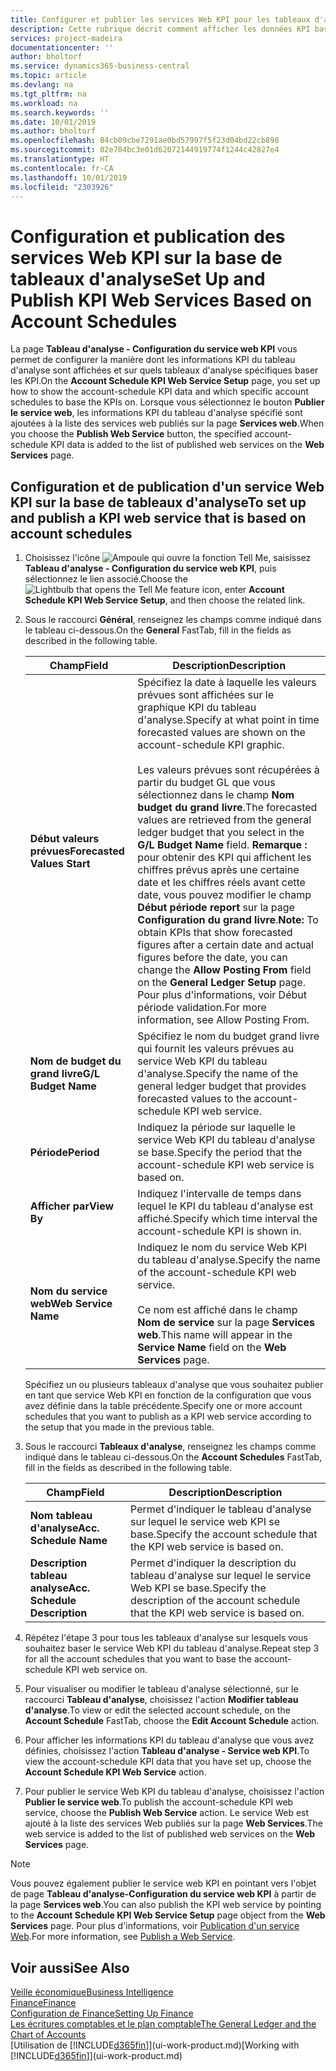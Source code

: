 ```yaml
---
title: Configurer et publier les services Web KPI pour les tableaux d'analyse | Microsoft Docs
description: Cette rubrique décrit comment afficher les données KPI basées sur des tableaux d'analyse spécifiques.
services: project-madeira
documentationcenter: ''
author: bholtorf
ms.service: dynamics365-business-central
ms.topic: article
ms.devlang: na
ms.tgt_pltfrm: na
ms.workload: na
ms.search.keywords: ''
ms.date: 10/01/2019
ms.author: bholtorf
ms.openlocfilehash: 84cb09cbe7291ae0bd57997f5f23d04bd22cb898
ms.sourcegitcommit: 02e704bc3e01d62072144919774f1244c42827e4
ms.translationtype: HT
ms.contentlocale: fr-CA
ms.lasthandoff: 10/01/2019
ms.locfileid: "2303926"
---
```

# <a name="set-up-and-publish-kpi-web-services-based-on-account-schedules"></a><span data-ttu-id="19d0e-103">Configuration et publication des services Web KPI sur la base de tableaux d'analyse</span><span class="sxs-lookup"><span data-stu-id="19d0e-103">Set Up and Publish KPI Web Services Based on Account Schedules</span></span>
<span data-ttu-id="19d0e-104">La page **Tableau d'analyse - Configuration du service web KPI** vous permet de configurer la manière dont les informations KPI du tableau d'analyse sont affichées et sur quels tableaux d'analyse spécifiques baser les KPI.</span><span class="sxs-lookup"><span data-stu-id="19d0e-104">On the **Account Schedule KPI Web Service Setup** page, you set up how to show the account-schedule KPI data and which specific account schedules to base the KPIs on.</span></span> <span data-ttu-id="19d0e-105">Lorsque vous sélectionnez le bouton **Publier le service web**, les informations KPI du tableau d'analyse spécifié sont ajoutées à la liste des services web publiés sur la page **Services web**.</span><span class="sxs-lookup"><span data-stu-id="19d0e-105">When you choose the **Publish Web Service** button, the specified account-schedule KPI data is added to the list of published web services on the **Web Services** page.</span></span>  

## <a name="to-set-up-and-publish-a-kpi-web-service-that-is-based-on-account-schedules"></a><span data-ttu-id="19d0e-106">Configuration et de publication d'un service Web KPI sur la base de tableaux d'analyse</span><span class="sxs-lookup"><span data-stu-id="19d0e-106">To set up and publish a KPI web service that is based on account schedules</span></span>  
1.  <span data-ttu-id="19d0e-107">Choisissez l'icône ![Ampoule qui ouvre la fonction Tell Me](media/ui-search/search_small.png "Dites-moi ce que vous voulez faire"), saisissez **Tableau d'analyse - Configuration du service web KPI**, puis sélectionnez le lien associé.</span><span class="sxs-lookup"><span data-stu-id="19d0e-107">Choose the ![Lightbulb that opens the Tell Me feature](media/ui-search/search_small.png "Tell me what you want to do") icon, enter **Account Schedule KPI Web Service Setup**, and then choose the related link.</span></span>  
2.  <span data-ttu-id="19d0e-108">Sous le raccourci **Général**, renseignez les champs comme indiqué dans le tableau ci-dessous.</span><span class="sxs-lookup"><span data-stu-id="19d0e-108">On the **General** FastTab, fill in the fields as described in the following table.</span></span>  

    |<span data-ttu-id="19d0e-109">Champ</span><span class="sxs-lookup"><span data-stu-id="19d0e-109">Field</span></span>|<span data-ttu-id="19d0e-110">Description</span><span class="sxs-lookup"><span data-stu-id="19d0e-110">Description</span></span>|  
    |---------------------------------|---------------------------------------|  
    |<span data-ttu-id="19d0e-111">**Début valeurs prévues**</span><span class="sxs-lookup"><span data-stu-id="19d0e-111">**Forecasted Values Start**</span></span>|<span data-ttu-id="19d0e-112">Spécifiez la date à laquelle les valeurs prévues sont affichées sur le graphique KPI du tableau d'analyse.</span><span class="sxs-lookup"><span data-stu-id="19d0e-112">Specify at what point in time forecasted values are shown on the account-schedule KPI graphic.</span></span><br /><br /> <span data-ttu-id="19d0e-113">Les valeurs prévues sont récupérées à partir du budget GL que vous sélectionnez dans le champ **Nom budget du grand livre**.</span><span class="sxs-lookup"><span data-stu-id="19d0e-113">The forecasted values are retrieved from the general ledger budget that you select in the **G/L Budget Name** field.</span></span> <span data-ttu-id="19d0e-114">**Remarque :** pour obtenir des KPI qui affichent les chiffres prévus après une certaine date et les chiffres réels avant cette date, vous pouvez modifier le champ **Début période report** sur la page **Configuration du grand livre**.</span><span class="sxs-lookup"><span data-stu-id="19d0e-114">**Note:**  To obtain KPIs that show forecasted figures after a certain date and actual figures before the date, you can change the **Allow Posting From** field on the **General Ledger Setup** page.</span></span> <span data-ttu-id="19d0e-115">Pour plus d'informations, voir Début période validation.</span><span class="sxs-lookup"><span data-stu-id="19d0e-115">For more information, see Allow Posting From.</span></span>|  
    |<span data-ttu-id="19d0e-116">**Nom de budget du grand livre**</span><span class="sxs-lookup"><span data-stu-id="19d0e-116">**G/L Budget Name**</span></span>|<span data-ttu-id="19d0e-117">Spécifiez le nom du budget grand livre qui fournit les valeurs prévues au service Web KPI du tableau d'analyse.</span><span class="sxs-lookup"><span data-stu-id="19d0e-117">Specify the name of the general ledger budget that provides forecasted values to the account-schedule KPI web service.</span></span>|  
    |<span data-ttu-id="19d0e-118">**Période**</span><span class="sxs-lookup"><span data-stu-id="19d0e-118">**Period**</span></span>|<span data-ttu-id="19d0e-119">Indiquez la période sur laquelle le service Web KPI du tableau d'analyse se base.</span><span class="sxs-lookup"><span data-stu-id="19d0e-119">Specify the period that the account-schedule KPI web service is based on.</span></span>|  
    |<span data-ttu-id="19d0e-120">**Afficher par**</span><span class="sxs-lookup"><span data-stu-id="19d0e-120">**View By**</span></span>|<span data-ttu-id="19d0e-121">Indiquez l'intervalle de temps dans lequel le KPI du tableau d'analyse est affiché.</span><span class="sxs-lookup"><span data-stu-id="19d0e-121">Specify which time interval the account-schedule KPI is shown in.</span></span>|  
    |<span data-ttu-id="19d0e-122">**Nom du service web**</span><span class="sxs-lookup"><span data-stu-id="19d0e-122">**Web Service Name**</span></span>|<span data-ttu-id="19d0e-123">Indiquez le nom du service Web KPI du tableau d'analyse.</span><span class="sxs-lookup"><span data-stu-id="19d0e-123">Specify the name of the account-schedule KPI web service.</span></span><br /><br /> <span data-ttu-id="19d0e-124">Ce nom est affiché dans le champ **Nom de service** sur la page **Services web**.</span><span class="sxs-lookup"><span data-stu-id="19d0e-124">This name will appear in the **Service Name** field on the **Web Services** page.</span></span>|  

    <span data-ttu-id="19d0e-125">Spécifiez un ou plusieurs tableaux d'analyse que vous souhaitez publier en tant que service Web KPI en fonction de la configuration que vous avez définie dans la table précédente.</span><span class="sxs-lookup"><span data-stu-id="19d0e-125">Specify one or more account schedules that you want to publish as a KPI web service according to the setup that you made in the previous table.</span></span>  

3.  <span data-ttu-id="19d0e-126">Sous le raccourci **Tableaux d'analyse**, renseignez les champs comme indiqué dans le tableau ci-dessous.</span><span class="sxs-lookup"><span data-stu-id="19d0e-126">On the **Account Schedules** FastTab, fill in the fields as described in the following table.</span></span>  

    |<span data-ttu-id="19d0e-127">Champ</span><span class="sxs-lookup"><span data-stu-id="19d0e-127">Field</span></span>|<span data-ttu-id="19d0e-128">Description</span><span class="sxs-lookup"><span data-stu-id="19d0e-128">Description</span></span>|  
    |---------------------------------|---------------------------------------|  
    |<span data-ttu-id="19d0e-129">**Nom tableau d'analyse**</span><span class="sxs-lookup"><span data-stu-id="19d0e-129">**Acc. Schedule Name**</span></span>|<span data-ttu-id="19d0e-130">Permet d'indiquer le tableau d'analyse sur lequel le service web KPI se base.</span><span class="sxs-lookup"><span data-stu-id="19d0e-130">Specify the account schedule that the KPI web service is based on.</span></span>|  
    |<span data-ttu-id="19d0e-131">**Description tableau analyse**</span><span class="sxs-lookup"><span data-stu-id="19d0e-131">**Acc. Schedule Description**</span></span>|<span data-ttu-id="19d0e-132">Permet d'indiquer la description du tableau d'analyse sur lequel le service Web KPI se base.</span><span class="sxs-lookup"><span data-stu-id="19d0e-132">Specify the description of the account schedule that the KPI web service is based on.</span></span>|  

4.  <span data-ttu-id="19d0e-133">Répétez l'étape 3 pour tous les tableaux d'analyse sur lesquels vous souhaitez baser le service Web KPI du tableau d'analyse.</span><span class="sxs-lookup"><span data-stu-id="19d0e-133">Repeat step 3 for all the account schedules that you want to base the account-schedule KPI web service on.</span></span>  
5.  <span data-ttu-id="19d0e-134">Pour visualiser ou modifier le tableau d'analyse sélectionné, sur le raccourci **Tableau d'analyse**, choisissez l'action **Modifier tableau d'analyse**.</span><span class="sxs-lookup"><span data-stu-id="19d0e-134">To view or edit the selected account schedule, on the **Account Schedule** FastTab, choose the **Edit Account Schedule** action.</span></span>  
6.  <span data-ttu-id="19d0e-135">Pour afficher les informations KPI du tableau d'analyse que vous avez définies, choisissez l'action **Tableau d'analyse - Service web KPI**.</span><span class="sxs-lookup"><span data-stu-id="19d0e-135">To view the account-schedule KPI data that you have set up, choose the **Account Schedule KPI Web Service** action.</span></span>  
7.  <span data-ttu-id="19d0e-136">Pour publier le service Web KPI du tableau d'analyse, choisissez l'action **Publier le service web**.</span><span class="sxs-lookup"><span data-stu-id="19d0e-136">To publish the account-schedule KPI web service, choose the **Publish Web Service** action.</span></span> <span data-ttu-id="19d0e-137">Le service Web est ajouté à la liste des services Web publiés sur la page **Web Services**.</span><span class="sxs-lookup"><span data-stu-id="19d0e-137">The web service is added to the list of published web services on the **Web Services** page.</span></span>  

> [!NOTE]  
>  <span data-ttu-id="19d0e-138">Vous pouvez également publier le service web KPI en pointant vers l'objet de page **Tableau d'analyse-Configuration du service web KPI** à partir de la page **Services web**.</span><span class="sxs-lookup"><span data-stu-id="19d0e-138">You can also publish the KPI web service by pointing to the **Account Schedule KPI Web Service Setup** page object from the **Web Services** page.</span></span> <span data-ttu-id="19d0e-139">Pour plus d'informations, voir [Publication d'un service Web](across-how-publish-web-service.md).</span><span class="sxs-lookup"><span data-stu-id="19d0e-139">For more information, see [Publish a Web Service](across-how-publish-web-service.md).</span></span>  

## <a name="see-also"></a><span data-ttu-id="19d0e-140">Voir aussi</span><span class="sxs-lookup"><span data-stu-id="19d0e-140">See Also</span></span>  
[<span data-ttu-id="19d0e-141">Veille économique</span><span class="sxs-lookup"><span data-stu-id="19d0e-141">Business Intelligence</span></span>](bi.md)  
[<span data-ttu-id="19d0e-142">Finance</span><span class="sxs-lookup"><span data-stu-id="19d0e-142">Finance</span></span>](finance.md)  
[<span data-ttu-id="19d0e-143">Configuration de Finance</span><span class="sxs-lookup"><span data-stu-id="19d0e-143">Setting Up Finance</span></span>](finance-setup-finance.md)  
[<span data-ttu-id="19d0e-144">Les écritures comptables et le plan comptable</span><span class="sxs-lookup"><span data-stu-id="19d0e-144">The General Ledger and the Chart of Accounts</span></span>](finance-general-ledger.md)  
<span data-ttu-id="19d0e-145">[Utilisation de [!INCLUDE[d365fin](includes/d365fin_md.md)]](ui-work-product.md)</span><span class="sxs-lookup"><span data-stu-id="19d0e-145">[Working with [!INCLUDE[d365fin](includes/d365fin_md.md)]](ui-work-product.md)</span></span>
